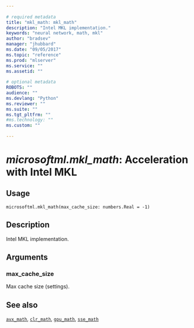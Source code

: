 ```yaml
--- 
 
# required metadata 
title: "mkl_math: mkl_math" 
description: "Intel MKL implementation." 
keywords: "neural network, math, mkl" 
author: "bradsev" 
manager: "jhubbard" 
ms.date: "09/05/2017" 
ms.topic: "reference" 
ms.prod: "mlserver" 
ms.service: "" 
ms.assetid: "" 
 
# optional metadata 
ROBOTS: "" 
audience: "" 
ms.devlang: "Python" 
ms.reviewer: "" 
ms.suite: "" 
ms.tgt_pltfrm: "" 
#ms.technology: "" 
ms.custom: "" 
 
---
```


# *microsoftml.mkl_math*: Acceleration with Intel MKL





## Usage



```
microsoftml.mkl_math(max_cache_size: numbers.Real = -1)
```





## Description

Intel MKL implementation.


## Arguments


### max_cache_size

Max cache size (settings).


## See also

[`avx_math`](avx-math.md),
[`clr_math`](clr-math.md),
[`gpu_math`](gpu-math.md),
[`sse_math`](sse-math.md)
